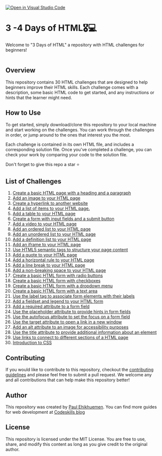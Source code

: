 [![Open in Visual Studio Code](https://classroom.github.com/assets/open-in-vscode-2e0aaae1b6195c2367325f4f02e2d04e9abb55f0b24a779b69b11b9e10269abc.svg)](https://classroom.github.com/online_ide?assignment_repo_id=20271370&assignment_repo_type=AssignmentRepo)
# 3 -4 Days of HTML🎖️💻

Welcome to "3 Days of HTML" a repository with HTML challenges for beginners!
<br><br>



## Overview

This repository contains 30 HTML challenges that are designed to help beginners improve their HTML skills. Each challenge comes with a description, some basic HTML code to get started, and any instructions or hints that the learner might need.

## How to Use



To get started, simply download/clone this repository to your local machine and start working on the challenges. You can work through the challenges in order, or jump around to the ones that interest you the most.

Each challenge is contained in its own HTML file, and includes a corresponding solution file. Once you've completed a challenge, you can check your work by comparing your code to the solution file.

Don't forget to give this repo a star ⭐️

## List of Challenges

<ol>
  <li>
  <a href="https://github.com/codeskills-dev/30-days-of-html/tree/main/01%20-%20Basic%20HTML%20Page">
    Create a basic HTML page with a heading and a paragraph
  </a>
  </li>
  <li>
  <a href="https://github.com/codeskills-dev/30-days-of-html/tree/main/02%20-%20Add%20an%20Image%20to%20your%20HTML%20Page">
    Add an image to your HTML page
  </a>
  </li>
  <li>
  <a href="https://github.com/codeskills-dev/30-days-of-html/tree/main/03%20-%20Create%20a%20hyperlink%20to%20another%20website">
    Create a hyperlink to another website
  </a>
  </li>
  <li>
  <a href="https://github.com/codeskills-dev/30-days-of-html/tree/main/04%20-%20Add%20a%20list%20of%20items%20to%20your%20HTML%20page">
  Add a list of items to your HTML page.
  </a>
  </li>

  <li>
  <a href="https://github.com/codeskills-dev/30-days-of-html/tree/main/05%20-%20Add%20a%20table%20to%20your%20HTML%20page">
  Add a table to your HTML page
  </a>
  </li>
  <li>
  <a href="https://github.com/codeskills-dev/30-days-of-html/tree/main/06%20-%20Create%20a%20HTML%20form">
  Create a form with input fields and a submit button
  </a>
  </li>
  <li>
  <a href="https://github.com/codeskills-dev/30-days-of-html/tree/main/07%20-%20Add%20a%20video%20to%20your%20HTML%20Page">
  Add a video to your HTML page
  </a>
  </li>
  <li>
  <a href="https://github.com/codeskills-dev/30-days-of-html/tree/main/08%20-%20Add%20an%20ordered%20list%20to%20your%20HTML%20Page">
  Add an ordered list to your HTML page
  </a>
  </li>
  <li>
  <a href="https://github.com/codeskills-dev/30-days-of-html/tree/main/09%20-%20Add%20an%20unordered%20list%20to%20your%20HTML%20page">
  Add an unordered list to your HTML page
  </a>
  </li>
  <li>
  <a href="https://github.com/codeskills-dev/30-days-of-html/tree/main/10%20-%20Add%20a%20definition%20list%20to%20your%20HTML%20Page">
  Add a definition list to your HTML page
  </a>
  </li>
  <li>
  <a href="https://github.com/codeskills-dev/30-days-of-html/tree/main/11%20-%20Add%20an%20iframe%20to%20your%20HTML%20Page">
  Add an iframe to your HTML page
  </a>
  </li>
  <li>
  <a href="https://github.com/codeskills-dev/30-days-of-html/tree/main/12%20-%20Use%20HTML5%20Sematic%20tags%20for%20page%20structure">
  Use HTML5 semantic tags to structure your page content
  </a>
  </li>
  <li>
  <a href="https://github.com/codeskills-dev/30-days-of-html/tree/main/13%20-%20Add%20a%20quote%20to%20your%20HTML%20Page">
  Add a quote to your HTML page
  </a>
  </li>
  <li>
  <a href="https://github.com/codeskills-dev/30-days-of-html/tree/main/14%20-%20Add%20a%20horizontal%20rule%20to%20your%20HTML%20Page">
  Add a horizontal rule to your HTML page
  </a>
  </li>
  <li>
  <a href="https://github.com/codeskills-dev/30-days-of-html/tree/main/15%20-%20Add%20a%20line%20break%20to%20your%20HTML%20Page">
  Add a line break to your HTML page
  </a>
  </li>
  <li>
  <a href="https://github.com/codeskills-dev/30-days-of-html/tree/main/16%20-%20Add%20a%20non-breaking%20space%20to%20your%20HTML%20Page">
  Add a non-breaking space to your HTML page
  </a>
  </li>
  <li>
  <a href="https://github.com/codeskills-dev/30-days-of-html/tree/main/17%20-%20Create%20a%20basic%20HTML%20form%20with%20radio%20buttons">
  Create a basic HTML form with radio buttons
  </a>
  </li>
  <li>
  <a href="https://github.com/codeskills-dev/30-days-of-html/tree/main/18%20-%20Create%20a%20basic%20HTML%20form%20with%20checkboxes">
  Create a basic HTML form with checkboxes
  </a>
  </li>
  <li>
  <a href="https://github.com/codeskills-dev/30-days-of-html/tree/main/19%20-%20Create%20a%20basic%20HTML%20form%20with%20a%20dropdown%20menu">
  Create a basic HTML form with a dropdown menu
  </a>
  </li>
  <li>
  <a href="https://github.com/codeskills-dev/30-days-of-html/tree/main/20%20-%20Create%20a%20basic%20HTML%20form%20with%20a%20text%20area">
  Create a basic HTML form with a text area
  </a>
  </li>
  <li>
  <a href="https://github.com/codeskills-dev/30-days-of-html/tree/main/21%20-%20Use%20label%20tags%20to%20associate%20form%20elements%20ot%20their%20labels">
  Use the label tag to associate form elements with their labels
  </a>
  </li>
  <li>
  <a href="https://github.com/codeskills-dev/30-days-of-html/tree/main/22%20-%20Add%20a%20fieldset%20and%20legend%20to%20your%20HTML%20form">
  Add a fieldset and legend to your HTML form
  </a>
  </li>
  <li>
  <a href="https://github.com/codeskills-dev/30-days-of-html/tree/main/23%20-%20Add%20a%20required%20attribute%20to%20your%20form%20field">
  Add a required attribute to a form field
  </a>
  </li>
  <li>
  <a href="https://github.com/codeskills-dev/30-days-of-html/tree/main/24%20-%20Use%20placeholder%20attribute%20in%20your%20form">
  Use the placeholder attribute to provide hints in form fields
  </a>
  </li>
  <li>
  <a href="https://github.com/codeskills-dev/30-days-of-html/tree/main/25%20-%20Use%20autofocus%20attribute%20to%20set%20focus%20on%20form%20fields">
  Use the autofocus attribute to set the focus on a form field
  </a>
  </li>
  <li>
  <a href="https://github.com/codeskills-dev/30-days-of-html/tree/main/26%20-%20Use%20target%20attribute%20to%20open%20link%20in%20new%20tab">
  Use the target attribute to open a link in a new window
  </a>
  </li>
  <li>
  <a href="https://github.com/codeskills-dev/30-days-of-html/tree/main/27%20-%20Add%20an%20alt%20attribute%20to%20an%20image%20for%20accessibilty%20purposes">
  Add an alt attribute to an image for accessibility purposes
  </a>
  </li>
  <li>
  <a href="https://github.com/codeskills-dev/30-days-of-html/tree/main/28%20-%20Use%20the%20title%20attribute%20to%20provide%20additional%20information%20about%20an%20element">
  Use the title attribute to provide additional information about an element
  </a>
  </li>
  <li>
  <a href="https://github.com/codeskills-dev/30-days-of-html/tree/main/29%20-%20Use%20links%20to%20connect%20to%20different%20sections%20of%20a%20HTML%20page">
  Use links to connect to different sections of a HTML page
  </a>
  </li>
  <li>
  <a href="https://github.com/codeskills-dev/30-days-of-html/tree/main/30%20-%20Introduction%20to%20CSS">
  Introduction to CSS
  </a>
  </li>

</ol>

## Contributing

If you would like to contribute to this repository, checkout the [contributing guidelines](https://github.com/codeskills-dev/30-days-of-html/blob/main/Contributing.md) and please feel free to submit a pull request. We welcome any and all contributions that can help make this repository better!

## Author

This repository was created by [Paul Ehikhuemen](https://github.com/lordelogos). You can find more guides for web development at [Codeskills blog](https://blog.codeskills.dev)

## License

This repository is licensed under the MIT License. You are free to use, share, and modify this content as long as you give credit to the original author.

